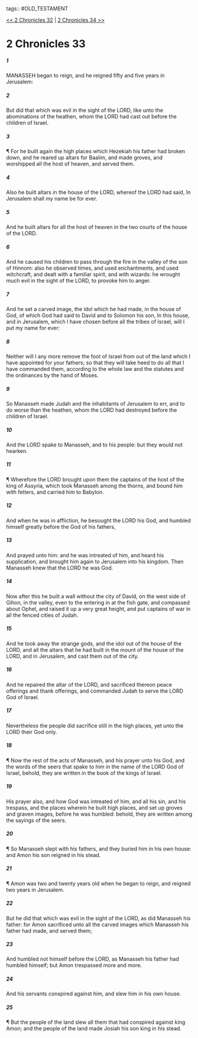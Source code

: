 tags:: #OLD_TESTAMENT

[<< 2 Chronicles 32](OLD_TESTAMENT/14_2_Chronicles/2_Chronicles_32.md) | [2 Chronicles 34 >>](OLD_TESTAMENT/14_2_Chronicles/2_Chronicles_34.md)

# 2 Chronicles 33

##### 1

MANASSEH began to reign, and he reigned fifty and five years in Jerusalem:

##### 2

But did that which was evil in the sight of the LORD, like unto the abominations of the heathen, whom the LORD had cast out before the children of Israel.

##### 3

¶ For he built again the high places which Hezekiah his father had broken down, and he reared up altars for Baalim, and made groves, and worshipped all the host of heaven, and served them.

##### 4

Also he built altars in the house of the LORD, whereof the LORD had said, In Jerusalem shall my name be for ever.

##### 5

And he built altars for all the host of heaven in the two courts of the house of the LORD.

##### 6

And he caused his children to pass through the fire in the valley of the son of Hinnom: also he observed times, and used enchantments, and used witchcraft, and dealt with a familiar spirit, and with wizards: he wrought much evil in the sight of the LORD, to provoke him to anger.

##### 7

And he set a carved image, the idol which he had made, in the house of God, of which God had said to David and to Solomon his son, In this house, and in Jerusalem, which I have chosen before all the tribes of Israel, will I put my name for ever:

##### 8

Neither will I any more remove the foot of Israel from out of the land which I have appointed for your fathers; so that they will take heed to do all that I have commanded them, according to the whole law and the statutes and the ordinances by the hand of Moses.

##### 9

So Manasseh made Judah and the inhabitants of Jerusalem to err, and to do worse than the heathen, whom the LORD had destroyed before the children of Israel.

##### 10

And the LORD spake to Manasseh, and to his people: but they would not hearken.

##### 11

¶ Wherefore the LORD brought upon them the captains of the host of the king of Assyria, which took Manasseh among the thorns, and bound him with fetters, and carried him to Babylon.

##### 12

And when he was in affliction, he besought the LORD his God, and humbled himself greatly before the God of his fathers,

##### 13

And prayed unto him: and he was intreated of him, and heard his supplication, and brought him again to Jerusalem into his kingdom. Then Manasseh knew that the LORD he was God.

##### 14

Now after this he built a wall without the city of David, on the west side of Gihon, in the valley, even to the entering in at the fish gate, and compassed about Ophel, and raised it up a very great height, and put captains of war in all the fenced cities of Judah.

##### 15

And he took away the strange gods, and the idol out of the house of the LORD, and all the altars that he had built in the mount of the house of the LORD, and in Jerusalem, and cast them out of the city.

##### 16

And he repaired the altar of the LORD, and sacrificed thereon peace offerings and thank offerings, and commanded Judah to serve the LORD God of Israel.

##### 17

Nevertheless the people did sacrifice still in the high places, yet unto the LORD their God only.

##### 18

¶ Now the rest of the acts of Manasseh, and his prayer unto his God, and the words of the seers that spake to him in the name of the LORD God of Israel, behold, they are written in the book of the kings of Israel.

##### 19

His prayer also, and how God was intreated of him, and all his sin, and his trespass, and the places wherein he built high places, and set up groves and graven images, before he was humbled: behold, they are written among the sayings of the seers.

##### 20

¶ So Manasseh slept with his fathers, and they buried him in his own house: and Amon his son reigned in his stead.

##### 21

¶ Amon was two and twenty years old when he began to reign, and reigned two years in Jerusalem.

##### 22

But he did that which was evil in the sight of the LORD, as did Manasseh his father: for Amon sacrificed unto all the carved images which Manasseh his father had made, and served them;

##### 23

And humbled not himself before the LORD, as Manasseh his father had humbled himself; but Amon trespassed more and more.

##### 24

And his servants conspired against him, and slew him in his own house.

##### 25

¶ But the people of the land slew all them that had conspired against king Amon; and the people of the land made Josiah his son king in his stead.
